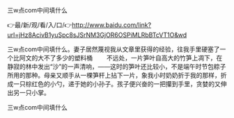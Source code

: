 三w点com中间填什么

👉最/新/观/看/入/口/👉http://www.baidu.com/link?url=jHz8AcivB1yuSpc8sJSrNM3GjOR6OSPiMLRbBTcVT1O&wd

三w点com中间填什么。妻子居然蔑视我从文章里获得的经验，往我手里硬塞了一个比阿文的大不了多少的塑料桶
　　不远处，一片笋叶自高大的竹笋上凋下，在静寂的林中发出“沙”的一声清响，——这时的笋叶还比较小，不是端午时节包粽子所用的那种。母亲又顺手从一棵笋杆上拈下一片，象我小时奶奶折于我的那样，折成一只棕红色的小勺，递于她的小孙子。孩子便兴奋的一把攥到手里，贪婪的又伸出另一只小掌。


三w点com中间填什么
